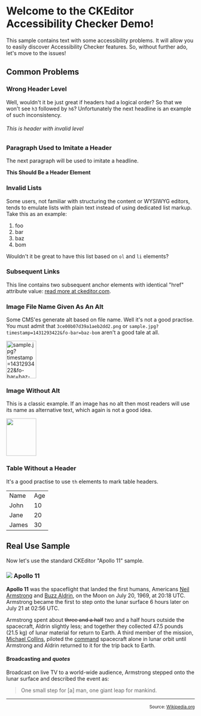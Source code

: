 
# Welcome to the CKEditor Accessibility Checker Demo!

This sample contains text with some accessibility problems. It will allow you to easily discover Accessibility Checker features. So, without further ado, let&#39;s move to the issues!

## Common Problems

### Wrong Header Level

Well, wouldn't it be just great if headers had a logical order? So that we won't see `h3` followed by `h6`? Unfortunately the next headline is an example of such inconsistency.

###### This is header with invalid level

### Paragraph Used to Imitate a Header

The next paragraph will be used to imitate a headline.

**This Should Be a Header Element**

### Invalid Lists

Some users, not familiar with structuring the content or WYSIWYG editors, tends to emulate lists with plain text instead of using dedicated list markup. Take this as an example:

1) foo <br>
2) bar <br>
3) baz <br>
4) bom

Wouldn't it be great to have this list based on `ol` and `li` elements?

### Subsequent Links

This line contains two subsequent anchor elements with identical "href" attribute value: <a href="http://ckeditor.com/about">read more </a><a href="http://ckeditor.com/about">at ckeditor.com</a>.

### Image File Name Given As An Alt

Some CMS'es generate alt based on file name. Well it's not a good practise. You must admit that `3ce00b07d39a1aeb2dd2.png` or `sample.jpg?timestamp=1431293422&fo-bar=baz-bom` aren't a good tale at all.

<img src="../../../samples/assets/sample.jpg?timestamp=1431293422&fo-bar=baz-bom" alt="sample.jpg?timestamp=1431293422&fo-bar=baz-bom" style="height:100px; width:80px" />

### Image Without Alt

This is a classic example. If an image has no alt then most readers will use its name as alternative text, which again is not a good idea.

<img src="../../../samples/assets/sample.jpg" style="height:100px; width:80px" />

### Table Without a Header

It's a good practise to use `th` elements to mark table headers.

<table>
	<tr>
		<td>Name</td>
		<td>Age</td>
	</tr>
	<tr>
		<td>John</td>
		<td>10</td>
	</tr>
	<tr>
		<td>Jane</td>
		<td>20</td>
	</tr>
	<tr>
		<td>James</td>
		<td>30</td>
	</tr>
</table>

## Real Use Sample

Now let's use the standard CKEditor "Apollo 11" sample.

### <img class="right" src="../../../samples/assets/sample.jpg"/> Apollo 11

<b>Apollo 11</b> was the spaceflight that landed the first humans, Americans <a href="http://en.wikipedia.org/wiki/Neil_Armstrong" title="Neil Armstrong">Neil Armstrong</a> and <a href="http://en.wikipedia.org/wiki/Buzz_Aldrin" title="Buzz Aldrin">Buzz Aldrin</a>, on the Moon on July 20, 1969, at 20:18 UTC. Armstrong became the first to step onto the lunar surface 6 hours later on July 21 at 02:56 UTC.</p> <p>Armstrong spent about <s>three and a half</s> two and a half hours outside the spacecraft, Aldrin slightly less; and together they collected 47.5 pounds (21.5&nbsp;kg) of lunar material for return to Earth. A third member of the mission, <a href="http://en.wikipedia.org/wiki/Michael_Collins_(astronaut)" title="Michael Collins (astronaut)">Michael Collins</a>, piloted the <a href="http://en.wikipedia.org/wiki/Apollo_Command/Service_Module" title="Apollo Command/Service Module">command</a> spacecraft alone in lunar orbit until Armstrong and Aldrin returned to it for the trip back to Earth.

#### Broadcasting and <em>quotes</em> <a id="quotes" name="quotes"></a>

Broadcast on live TV to a world-wide audience, Armstrong stepped onto the lunar surface and described the event as:

> One small step for [a] man, one giant leap for mankind.

<hr/>
<p style="text-align: right;"><small>Source: <a href="http://en.wikipedia.org/wiki/Apollo_11">Wikipedia.org</a></small></p>
